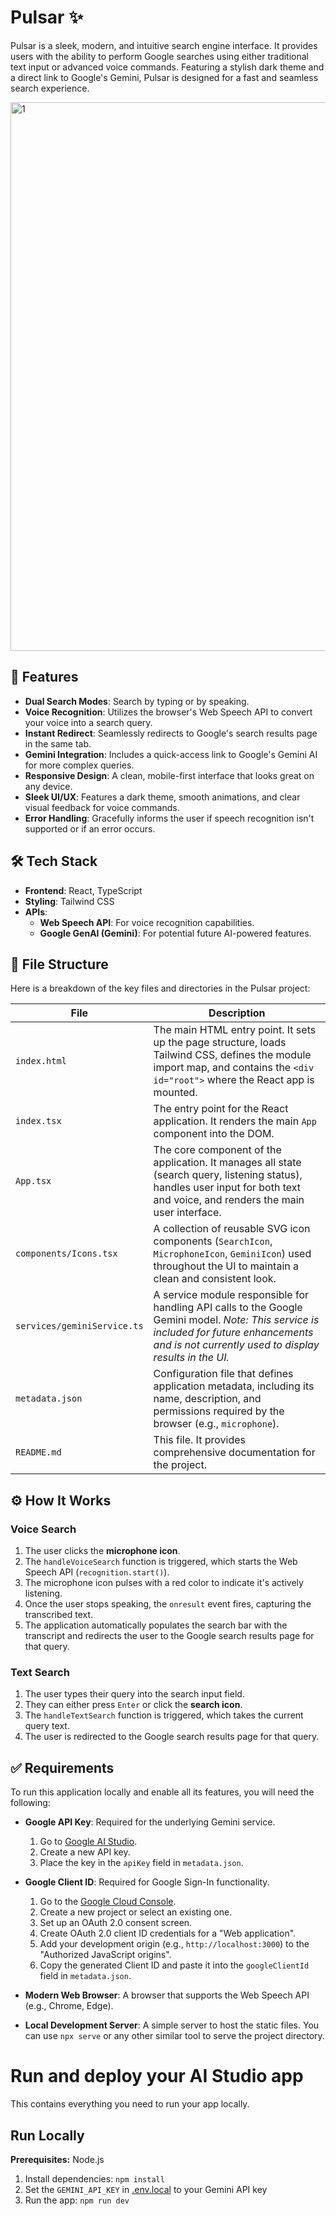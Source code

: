 # Pulsar ✨

Pulsar is a sleek, modern, and intuitive search engine interface. It provides users with the ability to perform Google searches using either traditional text input or advanced voice commands. Featuring a stylish dark theme and a direct link to Google's Gemini, Pulsar is designed for a fast and seamless search experience.

<img width="1917" height="878" alt="1" src="https://github.com/user-attachments/assets/a09ae226-88d4-4ef4-8367-eeb67536d7bf" />

## 🚀 Features

- **Dual Search Modes**: Search by typing or by speaking.
- **Voice Recognition**: Utilizes the browser's Web Speech API to convert your voice into a search query.
- **Instant Redirect**: Seamlessly redirects to Google's search results page in the same tab.
- **Gemini Integration**: Includes a quick-access link to Google's Gemini AI for more complex queries.
- **Responsive Design**: A clean, mobile-first interface that looks great on any device.
- **Sleek UI/UX**: Features a dark theme, smooth animations, and clear visual feedback for voice commands.
- **Error Handling**: Gracefully informs the user if speech recognition isn't supported or if an error occurs.

## 🛠️ Tech Stack

- **Frontend**: React, TypeScript
- **Styling**: Tailwind CSS
- **APIs**:
    - **Web Speech API**: For voice recognition capabilities.
    - **Google GenAI (Gemini)**: For potential future AI-powered features.

## 📁 File Structure

Here is a breakdown of the key files and directories in the Pulsar project:

| File | Description |
| --- | --- |
| `index.html` | The main HTML entry point. It sets up the page structure, loads Tailwind CSS, defines the module import map, and contains the `<div id="root">` where the React app is mounted. |
| `index.tsx` | The entry point for the React application. It renders the main `App` component into the DOM. |
| `App.tsx` | The core component of the application. It manages all state (search query, listening status), handles user input for both text and voice, and renders the main user interface. |
| `components/Icons.tsx` | A collection of reusable SVG icon components (`SearchIcon`, `MicrophoneIcon`, `GeminiIcon`) used throughout the UI to maintain a clean and consistent look. |
| `services/geminiService.ts` | A service module responsible for handling API calls to the Google Gemini model. *Note: This service is included for future enhancements and is not currently used to display results in the UI.* |
| `metadata.json` | Configuration file that defines application metadata, including its name, description, and permissions required by the browser (e.g., `microphone`). |
| `README.md` | This file. It provides comprehensive documentation for the project. |

## ⚙️ How It Works

### Voice Search
1. The user clicks the **microphone icon**.
2. The `handleVoiceSearch` function is triggered, which starts the Web Speech API (`recognition.start()`).
3. The microphone icon pulses with a red color to indicate it's actively listening.
4. Once the user stops speaking, the `onresult` event fires, capturing the transcribed text.
5. The application automatically populates the search bar with the transcript and redirects the user to the Google search results page for that query.

### Text Search
1. The user types their query into the search input field.
2. They can either press `Enter` or click the **search icon**.
3. The `handleTextSearch` function is triggered, which takes the current query text.
4. The user is redirected to the Google search results page for that query.


## ✅ Requirements

To run this application locally and enable all its features, you will need the following:

- **Google API Key**: Required for the underlying Gemini service.
  1. Go to [Google AI Studio](https://aistudio.google.com/app/apikey).
  2. Create a new API key.
  3. Place the key in the `apiKey` field in `metadata.json`.

- **Google Client ID**: Required for Google Sign-In functionality.
  1. Go to the [Google Cloud Console](https://console.cloud.google.com/).
  2. Create a new project or select an existing one.
  3. Set up an OAuth 2.0 consent screen.
  4. Create OAuth 2.0 client ID credentials for a "Web application".
  5. Add your development origin (e.g., `http://localhost:3000`) to the "Authorized JavaScript origins".
  6. Copy the generated Client ID and paste it into the `googleClientId` field in `metadata.json`.

- **Modern Web Browser**: A browser that supports the Web Speech API (e.g., Chrome, Edge).

- **Local Development Server**: A simple server to host the static files. You can use `npx serve` or any other similar tool to serve the project directory.

# Run and deploy your AI Studio app

This contains everything you need to run your app locally.

## Run Locally

**Prerequisites:**  Node.js

1. Install dependencies:
   `npm install`
2. Set the `GEMINI_API_KEY` in [.env.local](.env.local) to your Gemini API key
3. Run the app:
   `npm run dev`
